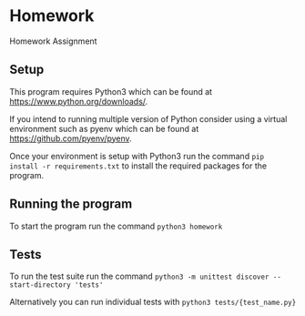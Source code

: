 # Homework
Homework Assignment

## Setup
This program requires Python3 which can be found at https://www.python.org/downloads/.

If you intend to running multiple version of Python consider using a virtual environment such as pyenv which can be found at https://github.com/pyenv/pyenv.

Once your environment is setup with Python3 run the command `pip install -r requirements.txt` to install the required packages for the program.


## Running the program
To start the program run the command `python3 homework`

## Tests
To run the test suite run the command `python3 -m unittest discover --start-directory 'tests'`

Alternatively you can run individual tests with `python3 tests/{test_name.py}`
